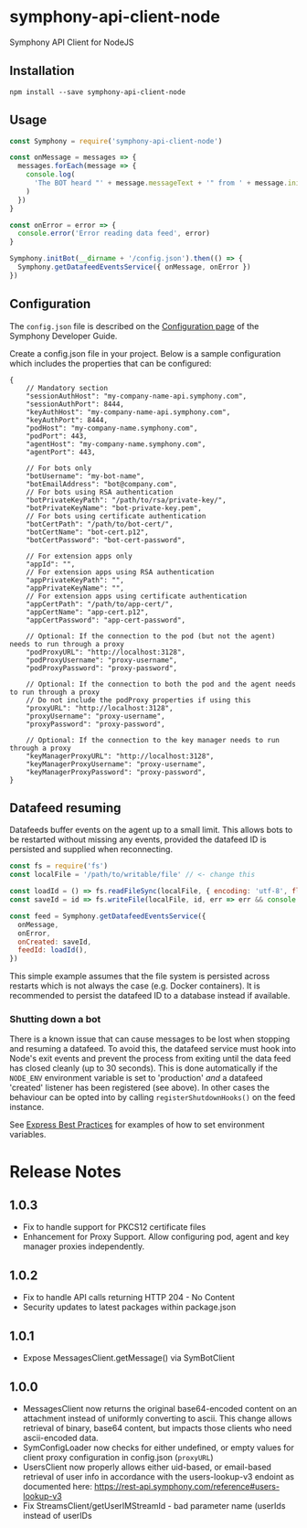 # symphony-api-client-node
Symphony API Client for NodeJS

## Installation

`npm install --save symphony-api-client-node`

## Usage

```javascript
const Symphony = require('symphony-api-client-node')

const onMessage = messages => {
  messages.forEach(message => {
    console.log(
      'The BOT heard "' + message.messageText + '" from ' + message.initiator.user.displayName
    )
  })
}

const onError = error => {
  console.error('Error reading data feed', error)
}

Symphony.initBot(__dirname + '/config.json').then(() => {
  Symphony.getDatafeedEventsService({ onMessage, onError })
})
```

## Configuration

The `config.json` file is described on the [Configuration page](https://symphony-developers.symphony.com/docs/configuration-1) of the Symphony Developer Guide.

Create a config.json file in your project.  Below is a sample configuration which includes the properties that can be configured:

```json5
{
    // Mandatory section
    "sessionAuthHost": "my-company-name-api.symphony.com",
    "sessionAuthPort": 8444,
    "keyAuthHost": "my-company-name-api.symphony.com",
    "keyAuthPort": 8444,
    "podHost": "my-company-name.symphony.com",
    "podPort": 443,
    "agentHost": "my-company-name.symphony.com",
    "agentPort": 443,

    // For bots only
    "botUsername": "my-bot-name",
    "botEmailAddress": "bot@company.com",
    // For bots using RSA authentication
    "botPrivateKeyPath": "/path/to/rsa/private-key/",
    "botPrivateKeyName": "bot-private-key.pem",
    // For bots using certificate authentication
    "botCertPath": "/path/to/bot-cert/",
    "botCertName": "bot-cert.p12",
    "botCertPassword": "bot-cert-password",

    // For extension apps only
    "appId": "",
    // For extension apps using RSA authentication
    "appPrivateKeyPath": "",
    "appPrivateKeyName": "",
    // For extension apps using certificate authentication
    "appCertPath": "/path/to/app-cert/",
    "appCertName": "app-cert.p12",
    "appCertPassword": "app-cert-password",

    // Optional: If the connection to the pod (but not the agent) needs to run through a proxy
    "podProxyURL": "http://localhost:3128",
    "podProxyUsername": "proxy-username",
    "podProxyPassword": "proxy-password",

    // Optional: If the connection to both the pod and the agent needs to run through a proxy
    // Do not include the podProxy properties if using this
    "proxyURL": "http://localhost:3128",
    "proxyUsername": "proxy-username",
    "proxyPassword": "proxy-password",

    // Optional: If the connection to the key manager needs to run through a proxy
    "keyManagerProxyURL": "http://localhost:3128",
    "keyManagerProxyUsername": "proxy-username",
    "keyManagerProxyPassword": "proxy-password",
}
```

## Datafeed resuming

Datafeeds buffer events on the agent up to a small limit. This allows bots to be restarted without missing any events,
provided the datafeed ID is persisted and supplied when reconnecting.

```javascript
const fs = require('fs')
const localFile = '/path/to/writable/file' // <- change this

const loadId = () => fs.readFileSync(localFile, { encoding: 'utf-8', flag: 'a+' })
const saveId = id => fs.writeFile(localFile, id, err => err && console.error(err))

const feed = Symphony.getDatafeedEventsService({
  onMessage,
  onError,
  onCreated: saveId,
  feedId: loadId(),
})
```

This simple example assumes that the file system is persisted across restarts which is not always the case
(e.g. Docker containers). It is recommended to persist the datafeed ID to a database instead if available.

### Shutting down a bot

There is a known issue that can cause messages to be lost when stopping and resuming a datafeed.
To avoid this, the datafeed service must hook into Node's exit events and prevent the process
from exiting until the data feed has closed cleanly (up to 30 seconds). This is done automatically
if the `NODE_ENV` environment variable is set to 'production' _and_ a datafeed 'created' listener
has been registered (see above). In other cases the behaviour can be opted into by calling
`registerShutdownHooks()` on the feed instance.

See [Express Best Practices](https://expressjs.com/en/advanced/best-practice-performance.html#set-node_env-to-production)
for examples of how to set environment variables.

# Release Notes

## 1.0.3
- Fix to handle support for PKCS12 certificate files
- Enhancement for Proxy Support. Allow configuring pod, agent and key manager proxies independently.

## 1.0.2
- Fix to handle API calls returning HTTP 204 - No Content
- Security updates to latest packages within package.json

## 1.0.1
- Expose MessagesClient.getMessage() via SymBotClient

## 1.0.0
- MessagesClient now returns the original base64-encoded content on an attachment instead of uniformly converting to ascii.  This change allows retrieval of binary, base64 content, but impacts those clients who need ascii-encoded data.
- SymConfigLoader now checks for either undefined, or empty values for client proxy configuration in config.json (`proxyURL`)
- UsersClient now properly allows either uid-based, or email-based retrieval of user info in accordance with the users-lookup-v3 endoint as documented here: https://rest-api.symphony.com/reference#users-lookup-v3
- Fix StreamsClient/getUserIMStreamId - bad parameter name (userIds instead of userIDs

